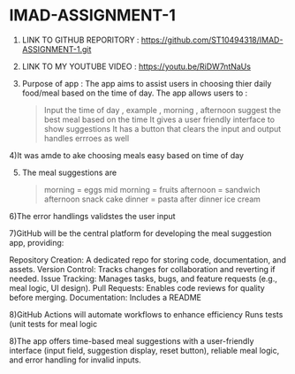 # IMAD-ASSIGNMENT-1

1) LINK TO GITHUB REPORITORY : https://github.com/ST10494318/IMAD-ASSIGNMENT-1.git

2) LINK TO MY YOUTUBE VIDEO : https://youtu.be/RiDW7ntNaUs

3) Purpose of app :
   The app aims to assist users in choosing thier daily food/meal based on the time of day.
   The app allows users to :
   >Input the time of day , example , morning , afternoon
   >suggest the best meal based on the time
   >It gives a user friendly interface to show suggestions
   >It has a button that clears the input and output
   >handles errroes as well

4)It was amde to ake choosing meals easy based on time of day

5) The meal suggestions are 
   >morning = eggs
   >mid morning = fruits
   >afternoon = sandwich
   >afternoon snack cake
   >dinner = pasta
   >after dinner ice cream
   
6)The error handlings validstes the user input

7)GitHub will be the central platform for developing the meal suggestion app, providing:

Repository Creation: A dedicated repo for storing code, documentation, and assets.
Version Control: Tracks changes for collaboration and reverting if needed.
Issue Tracking: Manages tasks, bugs, and feature requests (e.g., meal logic, UI design).
Pull Requests: Enables code reviews for quality before merging.
Documentation: Includes a README

8)GitHub Actions will automate workflows to enhance efficiency
Runs tests (unit tests for meal logic

8)The app offers time-based meal suggestions with a user-friendly interface (input field, suggestion display, reset button), reliable meal logic, and error handling for invalid inputs.




 
